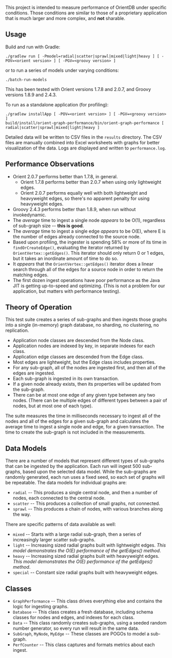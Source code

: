 This project is intended to measure performance of OrientDB under specific conditions. Those conditions are similar to those of a proprietary application that is much larger and more complex, and **not** sharable.

## Usage

Build and run with Gradle:

    ./gradlew run [ -Pmodel=radial|scatter|sprawl|mixed|light|heavy ] [ -POV=<orient version> ] [ -PGV=<groovy version> ] 

or to run a series of models under varying conditions:

    ./batch-run-models

This has been tested with Orient versions 1.7.8 and 2.0.7, and Groovy versions 1.8.9 and 2.4.3.

To run as a standalone application (for profiling):

    ./gradlew installApp [ -POV=<orient version> ] [ -PGV=<groovy version> ]
    build/install/orient-graph-performance/bin/orient-graph-performance [ radial|scatter|sprawl|mixed|light|heavy ]

Detailed data will be written to CSV files in the `results` directory.  The CSV files are manually combined into 
Excel worksheets with graphs for better visualization of the data. Logs are displayed and written to `performance.log`.

## Performance Observations

- Orient 2.0.7 performs better than 1.7.8, in general.
  - Orient 1.7.8 performs better than 2.0.7 when using only lightweight edges.
  - Orient 2.0.7 performs equally well with both lightweight and heavyweight edges, so there's no apparent penalty for using heavyweight edges.
- Groovy 2.4.3 performs better than 1.8.9, when run without invokedynamic.
- The *average* time to ingest a single node *appears* to be O(1), regardless of sub-graph size -- **this is good**.
- The *average* time to ingest a single edge *appears* to be O(E), where E is the number of edges already connected to the source node.
- Based upon profiling, the ingester is spending 58% or more of its time in `findOrCreateEdge()`, 
  evaluating the iterator returned by `OrientVertex::getEdges()`. This iterator should only return 
  0 or 1 edges, but it takes an inordinate amount of time to do so. 
- It *appears* that the `OrientVertex::getEdges()` iterator does a linear search through all of the edges for a source node in order to return the matching edges.
- The first dozen ingest operations have poor performance as the Java JIT is getting up-to-speed and optimizing. (This is not a problem for our application, but matters with performance testing).

## Theory of Operation

This test suite creates a series of sub-graphs and then ingests those graphs 
into a single (in-memory) graph database, no sharding, no clustering, no replication.

- Application node classes are descended from the Node class.
- Application nodes are indexed by key, in separate indexes for each class.
- Application edge classes are descended from the Edge class.
- Most edges are lightweight, but the Edge class includes properties.
- For any sub-graph, all of the nodes are ingested first, and then all of the edges are ingested.
- Each sub-graph is ingested in its own transaction.
- If a given node already exists, then its properties will be updated from the sub-graph.
- There can be at most one edge of any given type between any two nodes. 
  (There can be multiple edges of different types between a pair of nodes, but at most one of each type).

The suite measures the time in milliseconds necessary to ingest all of the nodes and 
all of the edges for a given sub-graph and calculates the average time to ingest 
a single node and edge, for a given transaction. The time to create the sub-graph is not included in the measurements.

## Data Models

There are a number of models that represent different types of sub-graphs that can be ingested by the application. Each run will ingest 500 sub-graphs, based upon the selected data model. While the sub-graphs are randomly generated, each run uses a fixed seed, so each set of graphs will be repeatable. The data models for individual graphs are:

- `radial` -- This produces a single central node, and then a number of nodes, each connected to the central node.
- `scatter` -- This produces a collection of small graphs, not connected.
- `sprawl` -- This produces a chain of nodes, with various branches along the way.
 
 There are specific patterns of data available as well:
 
- `mixed` -- Starts with a large radial sub-graph, then a series of increasingly larger scatter sub-graphs.
- `light` -- Increasing sized radial graphs built with lightweight edges.
  *This model demonstrates the O(E) performance of the getEdges() method*.
- `heavy` -- Increasing sized radial graphs built with heavyweight edges.
  *This model demonstrates the O(E) performance of the getEdges() method*.
- `special` -- Constant size radial graphs built with heavyweight edges.

## Classes

- `GraphPerformance` -- This class drives everything else and contains the logic for ingesting graphs.
- `Database` -- This class creates a fresh database, including schema classes for nodes and edges, and indexes for each class.
- `Data` -- This class randomly creates sub-graphs, using a seeded random number generator, so every run will result in the same data.
- `SubGraph`, `MyNode`, `MyEdge` -- These classes are POGOs to model a sub-graph.
- `PerfCounter` -- This class captures and formats metrics about each ingest.
    